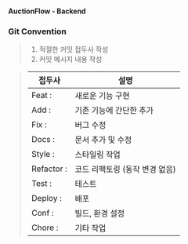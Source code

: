 #### AuctionFlow - Backend

### Git Convention
> 1. 적절한 커밋 접두사 작성
> 2. 커밋 메시지 내용 작성

> | 접두사         | 설명                 |
> |-------------|--------------------|
> | Feat :      | 새로운 기능 구현          |
> | Add :       | 기존 기능에 간단한 추가      |
> | Fix :       | 버그 수정              |
> | Docs :      | 문서 추가 및 수정         |
> | Style :     | 스타일링 작업            |
> | Refactor :  | 코드 리팩토링 (동작 변경 없음) |
> | Test :      | 테스트                |
> | Deploy :    | 배포                 |
> | Conf :      | 빌드, 환경 설정          |
> | Chore :     | 기타 작업              |
<br/>